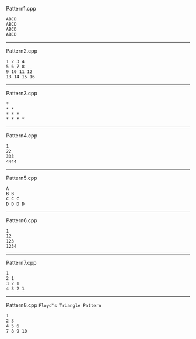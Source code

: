 Pattern1.cpp
```
ABCD
ABCD
ABCD
ABCD
```
---------------------
Pattern2.cpp
```
1 2 3 4
5 6 7 8
9 10 11 12
13 14 15 16
```
---------------------
Pattern3.cpp
```
* 
* * 
* * * 
* * * *
```
---------------------
Pattern4.cpp
```
1
22
333
4444
```
---------------------
Pattern5.cpp
```
A 
B B 
C C C 
D D D D 
```
---------------------
Pattern6.cpp
```
1
12
123
1234
```
---------------------
Pattern7.cpp
```
1
2 1
3 2 1
4 3 2 1
```
---------------------
Pattern8.cpp
``` Floyd's Triangle Pattern ```

```
1
2 3
4 5 6
7 8 9 10
```